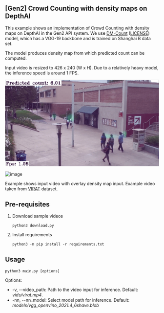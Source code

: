 ## [Gen2] Crowd Counting with density maps on DepthAI

This example shows an implementation of Crowd Counting with density maps on DepthAI in the Gen2 API system.  We use [DM-Count](https://github.com/cvlab-stonybrook/DM-Count) ([LICENSE](https://github.com/cvlab-stonybrook/DM-Count/blob/master/LICENSE)) model, which has a VGG-19 backbone and is trained on Shanghai B data set.

The model produces density map from which predicted count can be computed.

Input video is resized to 426 x 240 (W x H). Due to a relatively heavy model, the inference speed is around 1 FPS.

![Image example](imgs/example.gif)

![image](https://user-images.githubusercontent.com/32992551/171780142-5cd4f2a4-6c51-4dbc-9e3e-17062a9c6c6c.png)


Example shows input video with overlay density map input. Example video taken from [VIRAT](https://viratdata.org/) dataset.

## Pre-requisites

1. Download sample videos
   ```
   python3 download.py
   ```
2. Install requirements
   ```
   python3 -m pip install -r requirements.txt
   ```

## Usage

```
python3 main.py [options]
```

Options:

* -v, --video_path: Path to the video input for inference. Default: *vids/virat.mp4*.
* -nn, --nn_model: Select model path for inference. Default: *models/vgg_openvino_2021.4_6shave.blob*
